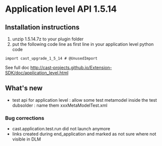 # Application level API 1.5.14

## Installation instructions


1. unzip 1.5.14.7z to your plugin folder
2. put the following code line as first line in your application level python code

`import cast_upgrade_1_5_14 # @UnusedImport`

See full doc http://cast-projects.github.io/Extension-SDK/doc/application_level.html

## What's new

* test api for application level : allow some test metamodel inside the test dubsolder : name them xxxMetaModelTest.xml

### Bug corrections

* cast.application.test.run did not launch anymore
* links created during end_application and marked as not sure where not visible in DLM 
